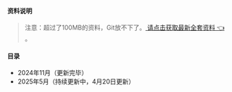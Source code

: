 #### 资料说明
> 注意：超过了100MB的资料，Git放不下了。[ 请点击获取最新全套资料 👈  ](https://91ke.cn/)。 

#### 目录
-  2024年11月（更新完毕）
-  2025年5月（持续更新中，4月20日更新）

